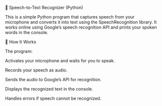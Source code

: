 🎤 Speech-to-Text Recognizer (Python)

This is a simple Python program that captures speech from your microphone and converts it into text using the SpeechRecognition library.
It works online using Google’s speech recognition API and prints your spoken words in the console.

📌 How It Works

The program:

Activates your microphone and waits for you to speak.

Records your speech as audio.

Sends the audio to Google’s API for recognition.

Displays the recognized text in the console.

Handles errors if speech cannot be recognized.
